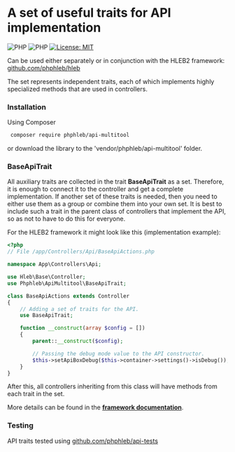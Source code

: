 A set of useful traits for API implementation
=====================

![PHP](https://img.shields.io/badge/PHP-^7.4-blue) ![PHP](https://img.shields.io/badge/PHP-8-blue) [![License: MIT](https://img.shields.io/badge/License-MIT%20(Free)-brightgreen.svg)](https://github.com/phphleb/hleb/blob/master/LICENSE)

Can be used either separately or in conjunction with the HLEB2 framework: [github.com/phphleb/hleb](https://github.com/phphleb/hleb) 

The set represents independent traits, each of which implements highly specialized methods that are used in controllers.

### Installation

Using Composer
 ```bash
  composer require phphleb/api-multitool
 ```
or download the library to the 'vendor/phphleb/api-multitool' folder.

 ### BaseApiTrait

All auxiliary traits are collected in the trait **BaseApiTrait** as a set. Therefore, it is enough to connect it to the controller and get a complete implementation.
If another set of these traits is needed, then you need to either use them as a group or combine them into your own set.
It is best to include such a trait in the parent class of controllers that implement the API, so as not to have to do this for everyone.

For the HLEB2 framework it might look like this (implementation example):

```php
<?php
// File /app/Controllers/Api/BaseApiActions.php

namespace App\Controllers\Api;

use Hleb\Base\Controller;
use Phphleb\ApiMultitool\BaseApiTrait;

class BaseApiActions extends Controller
{
    // Adding a set of traits for the API.
    use BaseApiTrait;

    function __construct(array $config = [])
    {
        parent::__construct($config);

        // Passing the debug mode value to the API constructor.
        $this->setApiBoxDebug($this->container->settings()->isDebug());
    }
}

```
After this, all controllers inheriting from this class will have methods from each trait in the set.

More details can be found in the [**framework documentation**](https://hleb2framework.ru).

### Testing

API traits tested using [github.com/phphleb/api-tests](https://github.com/phphleb/api-tests)

